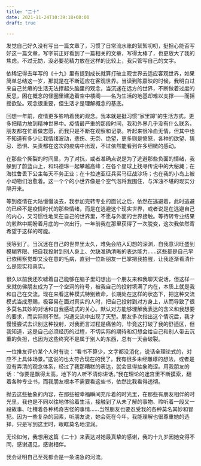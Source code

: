 ```yaml
---
title: "二十"
date: 2021-11-24T10:39:18+08:00
draft: true

---
```


发觉自己好久没有写出一篇文章了，习惯了日常流水账的絮絮叨叨，挺担心能否写好这一篇文章，写字前正好看到了一篇相关的文章，写得太棒了，也更放大了我的焦虑。不过无妨，没必要花精力放在这样的比较上，我只管写自己的文字。

依稀记得去年写的《十九》里有提到成长就算打破主观世界去适应客观世界，如果简单总结这一岁，那就是在不断适应在客观世界。当读到陈嘉映的时候，我明白过来自己贫瘠的生活无法撑起头脑里的观念，当沉迷在远方的世界，不断做着过度的反思，困在概念的怪圈里建造着空中楼阁——名为生活的地基却难以支撑——而摇摇欲坠。观念很重要，但生活才是理解概念的基底。

回想一年前，疫情更多影响着我的观念。我本就是挺习惯“家里蹲”的生活方式，更多把精力放到精神世界中。疫情最严重的那段时间，我和外界几乎没有什么联系，朋友都在忙着做志愿，而我只是不断在观察和记录。听起来很冷血无情，但其中也不知道有多少让我情绪波动，悲伤、无奈、绝望，更多则是愤怒，各种的欲望、猜忌、恐惧、失责都在这次的疫病中出现，不过依然能看到许多细微的感动。

在那些个撕裂的时间里，为了对抗，或者准确点说是为了逃避那些负面的情绪，我躲到了蔚蓝山上，和玛德琳一起攀越高峰；在各个星球上找寻传说中的大秘藏；在海拉鲁丢下公主每天不务正业；在卡拉迪亚征兵买马征战沙场；也在我的小岛上被小动物们治愈着。这一个个的小世界像是个空气泡将我围住，与浑浊不堪的现实分隔开来。

等到疫情在大陆慢慢淡去，我参加完转专业的面试之后，依然在逃避着，此时逃避的已经不是疫情时代的那些情绪，而是在逃避这个现实世界，或者说是在逃避自己的内心，又习惯性地呆在自己的世界里，不愿与外面的世界接触。等待转专业结果的煎熬中期盼着月底的一次出行，一年前我在那里获得了一次脱变，这次我依然寄希望于这样的可能。

我等到了。当沉迷在自己的世界里太久，难免会陷入幻想的深渊，自我意识旺盛到模糊界限、把自我投射到别人身上、欠缺准确清晰的表达能力……这些都是自己早已依稀察觉却又没在意的毛病，直到一位新朋友一巴掌把我拍醒，让我逐渐看清什么是现实和真实。

很久以前我还吹嘘着自己能够在脑子里幻想出一个朋友来和我聊天说话，但这样一来就仿佛朋友成为了一个空洞的符号，被我自己的投射填满了内在，本质上就是我和自己在交流。现在来看这种模式特别致命，长期处在这样的状态下，把这种交流模式当成恩赐，极容易在面对真实的人时，把自己投射到对方身上，从而导致了很多莫名其妙的对话和自我感动式的关心。默认对方能够理解我表达的含义和我想要的要求，而实际则不然，沟通交流中出现了天堑。朋友多次指出这个情况后，我才慢慢尝试去识别这种投射，对我而言过程是痛苦的，毕竟这打破了我的舒适区，但我知道，这是自己必须经历的过程，不切实际的期待和幻想会给自己和别人带去沉重的负担，也因为这些终究不是属于别人的东西，总有一天会破裂。

一位推友评价某个人时有说：“看书不算少，文字都没消化，说话全理论式的，对应不上具体场景。”这说的也太符合现在的我了。我有很多未经雕琢的想法，或者是没有弄清的观念体系，经过了我那糟糕的表达，就会显得抽象晦涩。用我朋友的话：“你要是飘得太高，地下的人听不清你讲话。”我在理论的迷宫里不断摸索，翻着各种专业书，而我朋友根本不需要看这些书，依然比我看得透彻。

抛去这些抽象的内容，在那些被幸福瞬间充斥着的时光里，在那些有朋友相伴的时光里，我也是不同以往地体验着生活，接触到了从未了解的事物、聆听着一段又一段故事、吐槽着各种稀奇古怪的事情……当然朋友也要忍受我的各种莫名其妙和冒犯。因为一些复杂的因素，听朋友说，她会死在今年。我能理解也很尊重她的选择，只是写到这里时，眼眶莫名地湿润。

无论如何，我想用这篇《二十》来表达对她最真挚的感谢，我的十九岁因她变得不同，感谢遇见，感谢相伴。

我会证明自己至死都会是一条湍急的河流。

